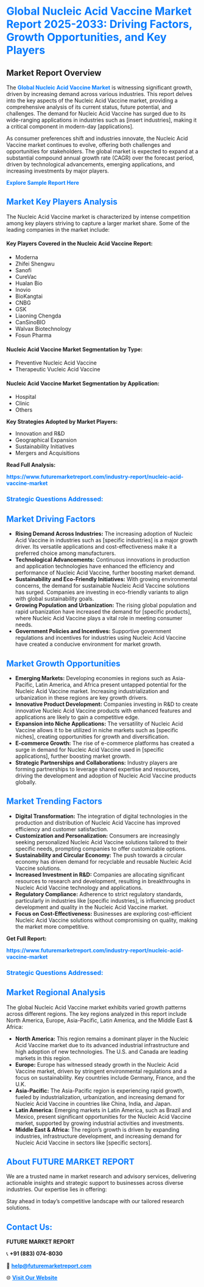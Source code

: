 <h1 style="color: #007BFF;">Global Nucleic Acid Vaccine Market Report 2025-2033: Driving Factors, Growth Opportunities, and Key Players</h1>

<section id="overview">
<h2>Market Report Overview</h2>
<p>The <a href="https://www.futuremarketreport.com/industry-report/nucleic-acid-vaccine-market" style="color: #007BFF; text-decoration: none;"><strong>Global Nucleic Acid Vaccine Market</strong></a> is witnessing significant growth, driven by increasing demand across various industries. This report delves into the key aspects of the Nucleic Acid Vaccine market, providing a comprehensive analysis of its current status, future potential, and challenges. The demand for Nucleic Acid Vaccine has surged due to its wide-ranging applications in industries such as [insert industries], making it a critical component in modern-day [applications].</p>
<p>As consumer preferences shift and industries innovate, the Nucleic Acid Vaccine market continues to evolve, offering both challenges and opportunities for stakeholders. The global market is expected to expand at a substantial compound annual growth rate (CAGR) over the forecast period, driven by technological advancements, emerging applications, and increasing investments by major players.</p>
</section>

<section id="overview">
<p><a href="https://www.futuremarketreport.com/request-sample/reportId=64376" style="color: #007BFF; text-decoration: none;"><strong>Explore Sample Report Here</strong></a></p>
</section>

<section id="key-players">
<h2 style="color: #007BFF;">Market Key Players Analysis</h2>
<p>The Nucleic Acid Vaccine market is characterized by intense competition among key players striving to capture a larger market share. Some of the leading companies in the market include:</p>
<h4>Key Players Covered in the Nucleic Acid Vaccine Report:</h4>
<ul><li>Moderna</li><li>Zhifei Shengwu</li><li>Sanofi</li><li>CureVac</li><li>Hualan Bio</li><li>Inovio</li><li>BioKangtai</li><li>CNBG</li><li>GSK</li><li>Liaoning Chengda</li><li>CanSinoBIO</li><li>Walvax Biotechnology</li><li>Fosun Pharma</li></ul>
<h4>Nucleic Acid Vaccine Market Segmentation by Type:</h4>
<ul><li>Preventive Nucleic Acid Vaccine</li><li>Therapeutic Vucleic Acid Vaccine</li></ul>

<h4>Nucleic Acid Vaccine Market Segmentation by Application:</h4>
<ul><li>Hospital</li><li>Clinic</li><li>Others</li></ul>
<p><strong>Key Strategies Adopted by Market Players:</strong></p>
<ul>
<li>Innovation and R&D</li>
<li>Geographical Expansion</li>
<li>Sustainability Initiatives</li>
<li>Mergers and Acquisitions</li>
</ul>
</section>

<section>
<p><strong>Read Full Analysis: </strong></p><a href="https://www.futuremarketreport.com/industry-report/nucleic-acid-vaccine-market" style="color: #007BFF; text-decoration: none;"><strong>https://www.futuremarketreport.com/industry-report/nucleic-acid-vaccine-market</strong></a>
<h3 style="color: #007BFF;">Strategic Questions Addressed:</h3>
</section>

<section id="driving-factors">
<h2 style="color: #007BFF;">Market Driving Factors</h2>
<ul>
<li><strong>Rising Demand Across Industries:</strong> The increasing adoption of Nucleic Acid Vaccine in industries such as [specific industries] is a major growth driver. Its versatile applications and cost-effectiveness make it a preferred choice among manufacturers.</li>
<li><strong>Technological Advancements:</strong> Continuous innovations in production and application technologies have enhanced the efficiency and performance of Nucleic Acid Vaccine, further boosting market demand.</li>
<li><strong>Sustainability and Eco-Friendly Initiatives:</strong> With growing environmental concerns, the demand for sustainable Nucleic Acid Vaccine solutions has surged. Companies are investing in eco-friendly variants to align with global sustainability goals.</li>
<li><strong>Growing Population and Urbanization:</strong> The rising global population and rapid urbanization have increased the demand for [specific products], where Nucleic Acid Vaccine plays a vital role in meeting consumer needs.</li>
<li><strong>Government Policies and Incentives:</strong> Supportive government regulations and incentives for industries using Nucleic Acid Vaccine have created a conducive environment for market growth.</li>
</ul>
</section>

<section id="growth-opportunities">
<h2 style="color: #007BFF;">Market Growth Opportunities</h2>
<ul>
<li><strong>Emerging Markets:</strong> Developing economies in regions such as Asia-Pacific, Latin America, and Africa present untapped potential for the Nucleic Acid Vaccine market. Increasing industrialization and urbanization in these regions are key growth drivers.</li>
<li><strong>Innovative Product Development:</strong> Companies investing in R&D to create innovative Nucleic Acid Vaccine products with enhanced features and applications are likely to gain a competitive edge.</li>
<li><strong>Expansion into Niche Applications:</strong> The versatility of Nucleic Acid Vaccine allows it to be utilized in niche markets such as [specific niches], creating opportunities for growth and diversification.</li>
<li><strong>E-commerce Growth:</strong> The rise of e-commerce platforms has created a surge in demand for Nucleic Acid Vaccine used in [specific applications], further boosting market growth.</li>
<li><strong>Strategic Partnerships and Collaborations:</strong> Industry players are forming partnerships to leverage shared expertise and resources, driving the development and adoption of Nucleic Acid Vaccine products globally.</li>
</ul>
</section>

<section id="trending-factors">
<h2 style="color: #007BFF;">Market Trending Factors</h2>
<ul>
<li><strong>Digital Transformation:</strong> The integration of digital technologies in the production and distribution of Nucleic Acid Vaccine has improved efficiency and customer satisfaction.</li>
<li><strong>Customization and Personalization:</strong> Consumers are increasingly seeking personalized Nucleic Acid Vaccine solutions tailored to their specific needs, prompting companies to offer customizable options.</li>
<li><strong>Sustainability and Circular Economy:</strong> The push towards a circular economy has driven demand for recyclable and reusable Nucleic Acid Vaccine solutions.</li>
<li><strong>Increased Investment in R&D:</strong> Companies are allocating significant resources to research and development, resulting in breakthroughs in Nucleic Acid Vaccine technology and applications.</li>
<li><strong>Regulatory Compliance:</strong> Adherence to strict regulatory standards, particularly in industries like [specific industries], is influencing product development and quality in the Nucleic Acid Vaccine market.</li>
<li><strong>Focus on Cost-Effectiveness:</strong> Businesses are exploring cost-efficient Nucleic Acid Vaccine solutions without compromising on quality, making the market more competitive.</li>
</ul>
</section>

<section>
<p><strong>Get Full Report: </strong></p><a href="https://www.futuremarketreport.com/industry-report/nucleic-acid-vaccine-market" style="color: #007BFF; text-decoration: none;"><strong>https://www.futuremarketreport.com/industry-report/nucleic-acid-vaccine-market</strong></a>
<h3 style="color: #007BFF;">Strategic Questions Addressed:</h3>
</section>


<section id="regional-analysis">
<h2 style="color: #007BFF;">Market Regional Analysis</h2>
<p>The global Nucleic Acid Vaccine market exhibits varied growth patterns across different regions. The key regions analyzed in this report include North America, Europe, Asia-Pacific, Latin America, and the Middle East & Africa:</p>
<ul>
<li><strong>North America:</strong> This region remains a dominant player in the Nucleic Acid Vaccine market due to its advanced industrial infrastructure and high adoption of new technologies. The U.S. and Canada are leading markets in this region.</li>
<li><strong>Europe:</strong> Europe has witnessed steady growth in the Nucleic Acid Vaccine market, driven by stringent environmental regulations and a focus on sustainability. Key countries include Germany, France, and the U.K.</li>
<li><strong>Asia-Pacific:</strong> The Asia-Pacific region is experiencing rapid growth, fueled by industrialization, urbanization, and increasing demand for Nucleic Acid Vaccine in countries like China, India, and Japan.</li>
<li><strong>Latin America:</strong> Emerging markets in Latin America, such as Brazil and Mexico, present significant opportunities for the Nucleic Acid Vaccine market, supported by growing industrial activities and investments.</li>
<li><strong>Middle East & Africa:</strong> The region’s growth is driven by expanding industries, infrastructure development, and increasing demand for Nucleic Acid Vaccine in sectors like [specific sectors].</li>
</ul>
</section>

<footer>
<h2 style="color: #007BFF;">About FUTURE MARKET REPORT</h2>
<p>We are a trusted name in market research and advisory services, delivering actionable insights and strategic support to businesses across diverse industries. Our expertise lies in offering:</p>

<p>Stay ahead in today’s competitive landscape with our tailored research solutions.</p>

<h2 style="color: #007BFF;">Contact Us:</h2>
<p><strong>FUTURE MARKET REPORT</strong></p>
<p>📞 <strong>+91 (883) 074-8030</strong></p>
<p>📧 <strong><a href="mailto:help@futuremarketreport.com" style="color: #007BFF;">help@futuremarketreport.com</a></strong></p>
<p>🌐 <strong><a href="https://www.futuremarketreport.com/" style="color: #007BFF;">Visit Our Website</a></strong></p>
</footer>